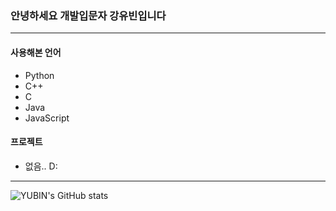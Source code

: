 ### 안녕하세요 개발입문자 강유빈입니다   
---
#### 사용해본 언어
- Python
- C++
- C
- Java
- JavaScript    

#### 프로젝트    
- 없음.. D:     
---
![YUBIN's GitHub stats](https://github-readme-stats.vercel.app/api?username=ybkang1108&show_icons=true&?count_private=true)
